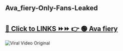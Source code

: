 
 ## Ava_fiery-Only-Fans-Leaked

# <h2><a href="https://clipsfans.com/Ava_fiery&ref=git">🔗 Click to LINKS ⏩⏩ 👉 🟢 Ava fiery </a></h2>

<a href="https://clipsfans.com/Ava_fiery&ref=git" rel="nofollow" data-target="animated-image.originalLink"><img src="https://i.ibb.co.com/xMMVF88/686577567.gif" alt="Viral Video Original" style="max-width: 100%; display: inline-block;" data-target="animated-image.originalImage"></a>
